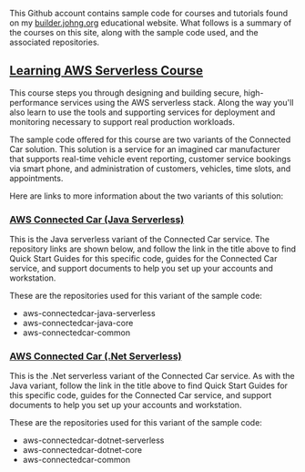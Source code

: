 This Github account contains sample code for courses and tutorials found on my [builder.johng.org](https://builder.johng.org) educational website. What follows is a summary of the courses on this site, along with the sample code used, and the associated repositories.

## [Learning AWS Serverless Course](https://builder.johng.org/courses/learning-aws-serverless)

This course steps you through designing and building secure, high-performance services using the AWS serverless stack. Along the way you'll also learn to use the tools and supporting services for deployment and monitoring necessary to support real production workloads. 

The sample code offered for this course are two variants of the Connected Car solution. This solution is a service for an imagined car manufacturer that supports real-time vehicle event reporting, customer service bookings via smart phone, and administration of customers, vehicles, time slots, and appointments.

Here are links to more information about the two variants of this solution:

### [AWS Connected Car (Java Serverless)](https://builder.johng.org/code/aws-connected-car-java-serverless)

This is the Java serverless variant of the Connected Car service. The repository links are shown below, and follow the link in the title above to find Quick Start Guides for this specific code, guides for the Connected Car service, and support documents to help you set up your accounts and workstation.

These are the repositories used for this variant of the sample code:

* aws-connectedcar-java-serverless
* aws-connectedcar-java-core
* aws-connectedcar-common

### [AWS Connected Car (.Net Serverless)](https://builder.johng.org/code/aws-connected-car-dotnet-serverless)

This is the .Net serverless variant of the Connected Car service. As with the Java variant, follow the link in the title above to find Quick Start Guides for this specific code, guides for the Connected Car service, and support documents to help you set up your accounts and workstation.

These are the repositories used for this variant of the sample code:

* aws-connectedcar-dotnet-serverless
* aws-connectedcar-dotnet-core
* aws-connectedcar-common
